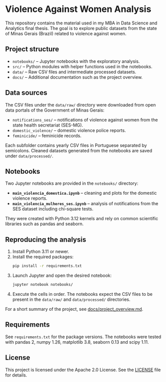 # Violence Against Women Analysis

This repository contains the material used in my MBA in Data Science and Analytics final thesis. The goal is to explore public datasets from the state of Minas Gerais (Brazil) related to violence against women.

## Project structure

- `notebooks/` – Jupyter notebooks with the exploratory analysis.
- `src/` – Python modules with helper functions used in the notebooks.
- `data/` – Raw CSV files and intermediate processed datasets.
- `docs/` – Additional documentation such as the project overview.

## Data sources

The CSV files under the `data/raw/` directory were downloaded from open data portals of the Government of Minas Gerais:

- `notifications_ses/` – notifications of violence against women from the state health secretariat (SES-MG).
- `domestic_violence/` – domestic violence police reports.
- `feminicide/` – feminicide records.

Each subfolder contains yearly CSV files in Portuguese separated by semicolons. Cleaned datasets generated from the notebooks are saved under `data/processed/`.

## Notebooks

Two Jupyter notebooks are provided in the `notebooks/` directory:

- **`main_violencia_domestica.ipynb`** – cleaning and plots for the domestic violence reports.
- **`main_violencia_mulheres_ses.ipynb`** – analysis of notifications from the SES dataset including chi-square tests.

They were created with Python 3.12 kernels and rely on common scientific libraries such as pandas and seaborn.

## Reproducing the analysis

1. Install Python 3.11 or newer.
2. Install the required packages:
   ```bash
   pip install -r requirements.txt
   ```
3. Launch Jupyter and open the desired notebook:
   ```bash
   jupyter notebook notebooks/
   ```
4. Execute the cells in order. The notebooks expect the CSV files to be present in the `data/raw/` and `data/processed/` directories.

For a short summary of the project, see [docs/project_overview.md](docs/project_overview.md).

## Requirements

See `requirements.txt` for the package versions. The notebooks were tested with pandas 2, numpy 1.26, matplotlib 3.8, seaborn 0.13 and scipy 1.11.

## License

This project is licensed under the Apache 2.0 License. See the [LICENSE](LICENSE) file for details.
